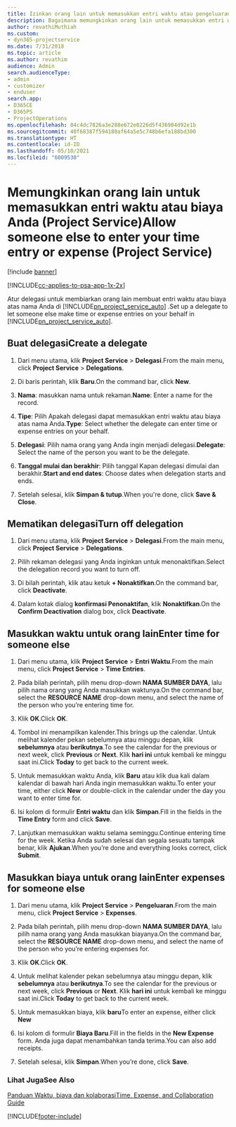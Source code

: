 ```yaml
---
title: Izinkan orang lain untuk memasukkan entri waktu atau pengeluaran
description: Bagaimana memungkinkan orang lain untuk memasukkan entri waktu atau biaya Anda dalam Project Service
author: revathiMuthiah
ms.custom:
- dyn365-projectservice
ms.date: 7/31/2018
ms.topic: article
ms.author: revathim
audience: Admin
search.audienceType:
- admin
- customizer
- enduser
search.app:
- D365CE
- D365PS
- ProjectOperations
ms.openlocfilehash: 04c4dc7826a3e288e672e0226d5f436904d92e1b
ms.sourcegitcommit: 40f68387f594180af64a5e5c748b6efa188bd300
ms.translationtype: HT
ms.contentlocale: id-ID
ms.lasthandoff: 05/10/2021
ms.locfileid: "6009530"
---
```

# <a name="allow-someone-else-to-enter-your-time-entry-or-expense-project-service"></a><span data-ttu-id="b34d2-103">Memungkinkan orang lain untuk memasukkan entri waktu atau biaya Anda (Project Service)</span><span class="sxs-lookup"><span data-stu-id="b34d2-103">Allow someone else to enter your time entry or expense (Project Service)</span></span>

[!include [banner](../includes/psa-now-project-operations.md)]

[!INCLUDE[cc-applies-to-psa-app-1x-2x](../includes/cc-applies-to-psa-app-1x-2x.md)]

<span data-ttu-id="b34d2-104">Atur delegasi untuk membiarkan orang lain membuat entri waktu atau biaya atas nama Anda di [!INCLUDE[pn_project_service_auto](../includes/pn-project-service-auto.md)] .</span><span class="sxs-lookup"><span data-stu-id="b34d2-104">Set up a delegate to let someone else make time or expense entries on your behalf in [!INCLUDE[pn_project_service_auto](../includes/pn-project-service-auto.md)].</span></span>  
  
## <a name="create-a-delegate"></a><span data-ttu-id="b34d2-105">Buat delegasi</span><span class="sxs-lookup"><span data-stu-id="b34d2-105">Create a delegate</span></span>  
  
1.  <span data-ttu-id="b34d2-106">Dari menu utama, klik **Project Service** > **Delegasi**.</span><span class="sxs-lookup"><span data-stu-id="b34d2-106">From the main menu, click **Project Service** > **Delegations**.</span></span>  
  
2.  <span data-ttu-id="b34d2-107">Di baris perintah, klik **Baru**.</span><span class="sxs-lookup"><span data-stu-id="b34d2-107">On the command bar, click **New**.</span></span>  
  
3. <span data-ttu-id="b34d2-108">**Nama**: masukkan nama untuk rekaman.</span><span class="sxs-lookup"><span data-stu-id="b34d2-108">**Name**: Enter a name for the record.</span></span>  
  
4. <span data-ttu-id="b34d2-109">**Tipe**: Pilih Apakah delegasi dapat memasukkan entri waktu atau biaya atas nama Anda.</span><span class="sxs-lookup"><span data-stu-id="b34d2-109">**Type**: Select whether the delegate can enter time or expense entries on your behalf.</span></span>  
  
5. <span data-ttu-id="b34d2-110">**Delegasi**: Pilih nama orang yang Anda ingin menjadi delegasi.</span><span class="sxs-lookup"><span data-stu-id="b34d2-110">**Delegate**: Select the name of the person you want to be the delegate.</span></span>  
  
6. <span data-ttu-id="b34d2-111">**Tanggal mulai dan berakhir**: Pilih tanggal Kapan delegasi dimulai dan berakhir.</span><span class="sxs-lookup"><span data-stu-id="b34d2-111">**Start and end dates**: Choose dates when delegation starts and ends.</span></span>  
  
7.  <span data-ttu-id="b34d2-112">Setelah selesai, klik **Simpan & tutup**.</span><span class="sxs-lookup"><span data-stu-id="b34d2-112">When you're done, click **Save & Close**.</span></span>  
  
## <a name="turn-off-delegation"></a><span data-ttu-id="b34d2-113">Mematikan delegasi</span><span class="sxs-lookup"><span data-stu-id="b34d2-113">Turn off delegation</span></span>  
  
1.  <span data-ttu-id="b34d2-114">Dari menu utama, klik **Project Service** > **Delegasi**.</span><span class="sxs-lookup"><span data-stu-id="b34d2-114">From the main menu, click **Project Service** > **Delegations**.</span></span>  
  
2.  <span data-ttu-id="b34d2-115">Pilih rekaman delegasi yang Anda inginkan untuk menonaktifkan.</span><span class="sxs-lookup"><span data-stu-id="b34d2-115">Select the delegation record you want to turn off.</span></span>  
  
3.  <span data-ttu-id="b34d2-116">Di bilah perintah, klik atau ketuk **+ Nonaktifkan**.</span><span class="sxs-lookup"><span data-stu-id="b34d2-116">On the command bar, click **Deactivate**.</span></span>  
  
4.  <span data-ttu-id="b34d2-117">Dalam kotak dialog **konfirmasi Penonaktifan**, klik **Nonaktifkan**.</span><span class="sxs-lookup"><span data-stu-id="b34d2-117">On the **Confirm Deactivation** dialog box, click **Deactivate**.</span></span>  
  
## <a name="enter-time-for-someone-else"></a><span data-ttu-id="b34d2-118">Masukkan waktu untuk orang lain</span><span class="sxs-lookup"><span data-stu-id="b34d2-118">Enter time for someone else</span></span>  
  
1.  <span data-ttu-id="b34d2-119">Dari menu utama, klik **Project Service** > **Entri Waktu**.</span><span class="sxs-lookup"><span data-stu-id="b34d2-119">From the main menu, click **Project Service** > **Time Entries**.</span></span>  
  
2.  <span data-ttu-id="b34d2-120">Pada bilah perintah, pilih menu drop-down **NAMA SUMBER DAYA**, lalu pilih nama orang yang Anda masukkan waktunya.</span><span class="sxs-lookup"><span data-stu-id="b34d2-120">On the command bar, select the **RESOURCE NAME** drop-down menu, and select the name of the person who you’re entering time for.</span></span>  
  
3.  <span data-ttu-id="b34d2-121">Klik **OK**.</span><span class="sxs-lookup"><span data-stu-id="b34d2-121">Click **OK**.</span></span>  
  
4.  <span data-ttu-id="b34d2-122">Tombol ini menampilkan kalender.</span><span class="sxs-lookup"><span data-stu-id="b34d2-122">This brings up the calendar.</span></span> <span data-ttu-id="b34d2-123">Untuk melihat kalender pekan sebelumnya atau minggu depan, klik **sebelumnya** atau **berikutnya**.</span><span class="sxs-lookup"><span data-stu-id="b34d2-123">To see the calendar for the previous or next week, click **Previous** or **Next**.</span></span> <span data-ttu-id="b34d2-124">Klik **hari ini** untuk kembali ke minggu saat ini.</span><span class="sxs-lookup"><span data-stu-id="b34d2-124">Click **Today** to get back to the current week.</span></span>  
  
5.  <span data-ttu-id="b34d2-125">Untuk memasukkan waktu Anda, klik **Baru** atau klik dua kali dalam kalendar di bawah hari Anda ingin memasukkan waktu.</span><span class="sxs-lookup"><span data-stu-id="b34d2-125">To enter your time, either click **New** or double-click in the calendar under the day you want to enter time for.</span></span>  
  
6.  <span data-ttu-id="b34d2-126">Isi kolom di formulir **Entri waktu** dan klik **Simpan**.</span><span class="sxs-lookup"><span data-stu-id="b34d2-126">Fill in the fields in the **Time Entry** form and click **Save**.</span></span>  
  
7.  <span data-ttu-id="b34d2-127">Lanjutkan memasukkan waktu selama seminggu.</span><span class="sxs-lookup"><span data-stu-id="b34d2-127">Continue entering time for the week.</span></span> <span data-ttu-id="b34d2-128">Ketika Anda sudah selesai dan segala sesuatu tampak benar, klik **Ajukan**.</span><span class="sxs-lookup"><span data-stu-id="b34d2-128">When you’re done and everything looks correct, click **Submit**.</span></span>  
  
## <a name="enter-expenses-for-someone-else"></a><span data-ttu-id="b34d2-129">Masukkan biaya untuk orang lain</span><span class="sxs-lookup"><span data-stu-id="b34d2-129">Enter expenses for someone else</span></span>  
  
1.  <span data-ttu-id="b34d2-130">Dari menu utama, klik **Project Service** > **Pengeluaran**.</span><span class="sxs-lookup"><span data-stu-id="b34d2-130">From the main menu, click **Project Service** > **Expenses**.</span></span>  
  
2.  <span data-ttu-id="b34d2-131">Pada bilah perintah, pilih menu drop-down **NAMA SUMBER DAYA**, lalu pilih nama orang yang Anda masukkan biayanya.</span><span class="sxs-lookup"><span data-stu-id="b34d2-131">On the command bar, select the **RESOURCE NAME** drop-down menu, and select the name of the person who you’re entering expenses for.</span></span>  
  
3.  <span data-ttu-id="b34d2-132">Klik **OK**.</span><span class="sxs-lookup"><span data-stu-id="b34d2-132">Click **OK**.</span></span>  
  
4.  <span data-ttu-id="b34d2-133">Untuk melihat kalender pekan sebelumnya atau minggu depan, klik **sebelumnya** atau **berikutnya**.</span><span class="sxs-lookup"><span data-stu-id="b34d2-133">To see the calendar for the previous or next week, click **Previous** or **Next**.</span></span> <span data-ttu-id="b34d2-134">Klik **hari ini** untuk kembali ke minggu saat ini.</span><span class="sxs-lookup"><span data-stu-id="b34d2-134">Click **Today** to get back to the current week.</span></span>  
  
5.  <span data-ttu-id="b34d2-135">Untuk memasukkan biaya, klik **baru**</span><span class="sxs-lookup"><span data-stu-id="b34d2-135">To enter an expense, either click **New**</span></span>  
  
6.  <span data-ttu-id="b34d2-136">Isi kolom di formulir **Biaya Baru**.</span><span class="sxs-lookup"><span data-stu-id="b34d2-136">Fill in the fields in the **New Expense** form.</span></span> <span data-ttu-id="b34d2-137">Anda juga dapat menambahkan tanda terima.</span><span class="sxs-lookup"><span data-stu-id="b34d2-137">You can also add receipts.</span></span>  
  
7.  <span data-ttu-id="b34d2-138">Setelah selesai, klik **Simpan**.</span><span class="sxs-lookup"><span data-stu-id="b34d2-138">When you’re done, click **Save**.</span></span>  
  
### <a name="see-also"></a><span data-ttu-id="b34d2-139">Lihat Juga</span><span class="sxs-lookup"><span data-stu-id="b34d2-139">See Also</span></span>  
 [<span data-ttu-id="b34d2-140">Panduan Waktu, biaya dan kolaborasi</span><span class="sxs-lookup"><span data-stu-id="b34d2-140">Time, Expense, and Collaboration Guide</span></span>](../psa/time-expense-collaboration-guide.md)


[!INCLUDE[footer-include](../includes/footer-banner.md)]